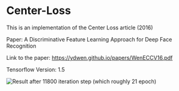 # Center-Loss
This is an implementation of the Center Loss article (2016)

Paper:
A Discriminative Feature Learning Approach
for Deep Face Recognition

Link to the paper:
https://ydwen.github.io/papers/WenECCV16.pdf

Tensorflow Version: 1.5



![Result after 11800 iteration step (which roughly 21 epoch)](https://github.com/zoli333/Center-Loss/tree/master/training_snapshots/11800.png)


